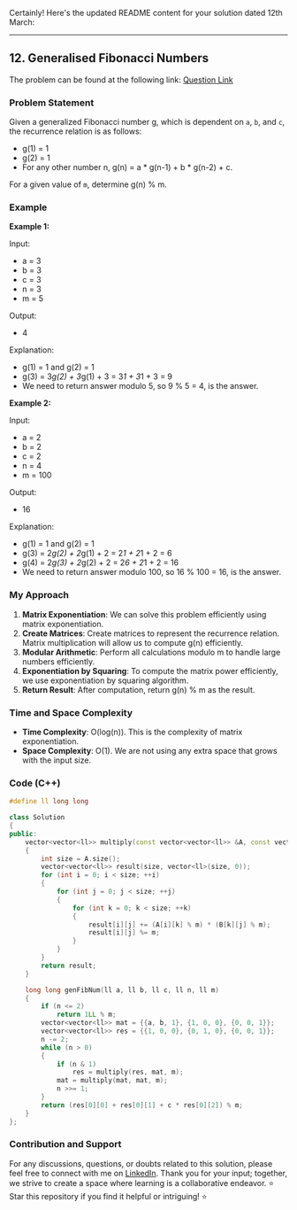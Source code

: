 Certainly! Here's the updated README content for your solution dated 12th March:

---

## 12. Generalised Fibonacci Numbers

The problem can be found at the following link: [Question Link](https://www.geeksforgeeks.org/problems/generalised-fibonacci-numbers1820/1)

### Problem Statement

Given a generalized Fibonacci number g, which is dependent on `a`, `b`, and `c`, the recurrence relation is as follows:
- g(1) = 1
- g(2) = 1
- For any other number n, g(n) = a * g(n-1) + b * g(n-2) + c.

For a given value of `m`, determine g(n) % m.

### Example

**Example 1:**

Input:
- a = 3
- b = 3
- c = 3
- n = 3
- m = 5

Output:
- 4

Explanation:
- g(1) = 1 and g(2) = 1 
- g(3) = 3*g(2) + 3*g(1) + 3 = 3*1 + 3*1 + 3 = 9
- We need to return answer modulo 5, so 9 % 5 = 4, is the answer.

**Example 2:**

Input:
- a = 2
- b = 2
- c = 2
- n = 4
- m = 100

Output:
- 16

Explanation:
- g(1) = 1 and g(2) = 1
- g(3) = 2*g(2) + 2*g(1) + 2 = 2*1 + 2*1 + 2 = 6
- g(4) = 2*g(3) + 2*g(2) + 2  = 2*6 + 2*1 + 2 = 16
- We need to return answer modulo 100, so 16 % 100 = 16, is the answer.

### My Approach

1. **Matrix Exponentiation**: We can solve this problem efficiently using matrix exponentiation.
2. **Create Matrices**: Create matrices to represent the recurrence relation. Matrix multiplication will allow us to compute g(n) efficiently.
3. **Modular Arithmetic**: Perform all calculations modulo m to handle large numbers efficiently.
4. **Exponentiation by Squaring**: To compute the matrix power efficiently, we use exponentiation by squaring algorithm.
5. **Return Result**: After computation, return g(n) % m as the result.

### Time and Space Complexity

- **Time Complexity**: O(log(n)). This is the complexity of matrix exponentiation.
- **Space Complexity**: O(1). We are not using any extra space that grows with the input size.

### Code (C++)

```cpp
#define ll long long

class Solution
{
public:
    vector<vector<ll>> multiply(const vector<vector<ll>> &A, const vector<vector<ll>> &B, ll m)
    {
        int size = A.size();
        vector<vector<ll>> result(size, vector<ll>(size, 0));
        for (int i = 0; i < size; ++i)
        {
            for (int j = 0; j < size; ++j)
            {
                for (int k = 0; k < size; ++k)
                {
                    result[i][j] += (A[i][k] % m) * (B[k][j] % m);
                    result[i][j] %= m;
                }
            }
        }
        return result;
    }

    long long genFibNum(ll a, ll b, ll c, ll n, ll m)
    {
        if (n <= 2)
            return 1LL % m;
        vector<vector<ll>> mat = {{a, b, 1}, {1, 0, 0}, {0, 0, 1}};
        vector<vector<ll>> res = {{1, 0, 0}, {0, 1, 0}, {0, 0, 1}};
        n -= 2;
        while (n > 0)
        {
            if (n & 1)
                res = multiply(res, mat, m);
            mat = multiply(mat, mat, m);
            n >>= 1;
        }
        return (res[0][0] + res[0][1] + c * res[0][2]) % m;
    }
};
```

### Contribution and Support

For any discussions, questions, or doubts related to this solution, please feel free to connect with me on [LinkedIn](https://www.linkedin.com/in/het-patel-8b110525a/). 
Thank you for your input; together, we strive to create a space where learning is a collaborative endeavor.
⭐ Star this repository if you find it helpful or intriguing! ⭐
